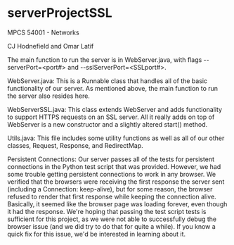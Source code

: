 # serverProjectSSL
MPCS 54001 - Networks

CJ Hodnefield and Omar Latif

The main function to run the server is in WebServer.java, with flags --serverPort=<port#> and --sslServerPort=<SSLport#>.

WebServer.java:
This is a Runnable class that handles all of the basic functionality of our server. As mentioned above, the main function to run the server also resides here.

WebServerSSL.java:
This class extends WebServer and adds functionality to support HTTPS requests on an SSL server. All it really adds on top of WebServer is a new constructor and a slightly altered start() method.

Utils.java:
This file includes some utility functions as well as all of our other classes, Request, Response, and RedirectMap.

Persistent Connections:
Our server passes all of the tests for persistent connections in the Python test script that was provided.
However, we had some trouble getting persistent connections to work in any browser. We verified that the browsers were receiving the first response the server sent (including a Connection: keep-alive), but for some reason, the browser refused to render that first response while keeping the connection alive. Basically, it seemed like the browser page was loading forever, even though it had the response.
We're hoping that passing the test script tests is sufficient for this project, as we were not able to successfully debug the browser issue (and we did try to do that for quite a while). If you know a quick fix for this issue, we'd be interested in learning about it.

